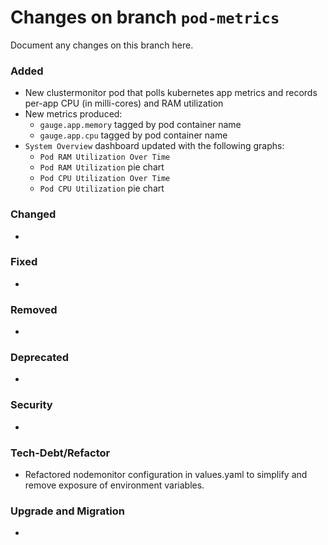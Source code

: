 # Changes on branch `pod-metrics`
Document any changes on this branch here.
### Added
- New clustermonitor pod that polls kubernetes app metrics and records per-app CPU (in milli-cores) and RAM utilization
- New metrics produced:
  - `gauge.app.memory` tagged by pod container name
  - `gauge.app.cpu` tagged by pod container name
- `System Overview` dashboard updated with the following graphs:
  - `Pod RAM Utilization Over Time`
  - `Pod RAM Utilization` pie chart
  - `Pod CPU Utilization Over Time`
  - `Pod CPU Utilization` pie chart

### Changed
- 

### Fixed
- 

### Removed
- 

### Deprecated
- 

### Security
- 

### Tech-Debt/Refactor
- Refactored nodemonitor configuration in values.yaml to simplify and remove exposure of environment variables.

### Upgrade and Migration
- 
